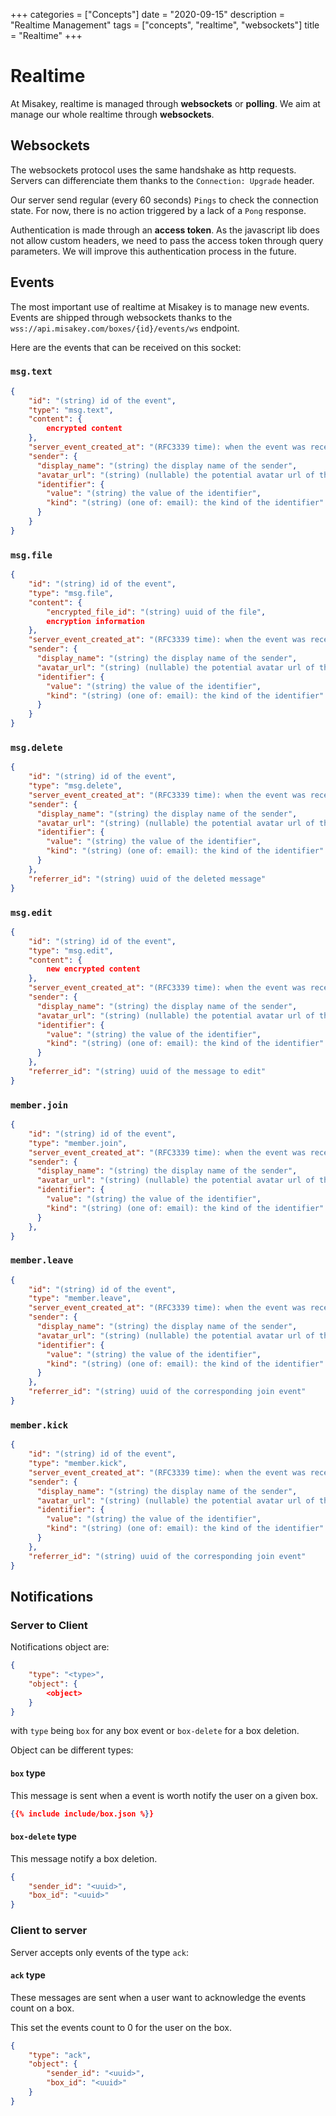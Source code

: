 +++
categories = ["Concepts"]
date = "2020-09-15"
description = "Realtime Management"
tags = ["concepts", "realtime", "websockets"]
title = "Realtime"
+++

# Realtime

At Misakey, realtime is managed through **websockets** or **polling**.
We aim at manage our whole realtime through **websockets**.

## Websockets

The websockets protocol uses the same handshake as http requests.
Servers can differenciate them thanks to the `Connection: Upgrade` header.

Our server send regular (every 60 seconds) `Pings` to check the connection state.
For now, there is no action triggered by a lack of a `Pong` response.

Authentication is made through an **access token**. 
As the javascript lib does not allow custom headers, we need to
pass the access token through query parameters.
We will improve this authentication process in the future.

## Events

The most important use of realtime at Misakey is to manage new events.
Events are shipped through websockets thanks to the `wss://api.misakey.com/boxes/{id}/events/ws` endpoint.

Here are the events that can be received on this socket:

### `msg.text`

```json
{
    "id": "(string) id of the event",
    "type": "msg.text",
    "content": {
        encrypted content
    },
    "server_event_created_at": "(RFC3339 time): when the event was received by the server",
    "sender": {
      "display_name": "(string) the display name of the sender",
      "avatar_url": "(string) (nullable) the potential avatar url of the sender",
      "identifier": {
        "value": "(string) the value of the identifier",
        "kind": "(string) (one of: email): the kind of the identifier"
      }
    }
}
```

### `msg.file`

```json
{
    "id": "(string) id of the event",
    "type": "msg.file",
    "content": {
        "encrypted_file_id": "(string) uuid of the file",
        encryption information
    },
    "server_event_created_at": "(RFC3339 time): when the event was received by the server",
    "sender": {
      "display_name": "(string) the display name of the sender",
      "avatar_url": "(string) (nullable) the potential avatar url of the sender",
      "identifier": {
        "value": "(string) the value of the identifier",
        "kind": "(string) (one of: email): the kind of the identifier"
      }
    }
}
```

### `msg.delete`

```json
{
    "id": "(string) id of the event",
    "type": "msg.delete",
    "server_event_created_at": "(RFC3339 time): when the event was received by the server",
    "sender": {
      "display_name": "(string) the display name of the sender",
      "avatar_url": "(string) (nullable) the potential avatar url of the sender",
      "identifier": {
        "value": "(string) the value of the identifier",
        "kind": "(string) (one of: email): the kind of the identifier"
      }
    },
    "referrer_id": "(string) uuid of the deleted message"
}
```
### `msg.edit`

```json
{
    "id": "(string) id of the event",
    "type": "msg.edit",
    "content": {
        new encrypted content
    },
    "server_event_created_at": "(RFC3339 time): when the event was received by the server",
    "sender": {
      "display_name": "(string) the display name of the sender",
      "avatar_url": "(string) (nullable) the potential avatar url of the sender",
      "identifier": {
        "value": "(string) the value of the identifier",
        "kind": "(string) (one of: email): the kind of the identifier"
      }
    },
    "referrer_id": "(string) uuid of the message to edit"
}
```

### `member.join`

```json
{
    "id": "(string) id of the event",
    "type": "member.join",
    "server_event_created_at": "(RFC3339 time): when the event was received by the server",
    "sender": {
      "display_name": "(string) the display name of the sender",
      "avatar_url": "(string) (nullable) the potential avatar url of the sender",
      "identifier": {
        "value": "(string) the value of the identifier",
        "kind": "(string) (one of: email): the kind of the identifier"
      }
    },
}
```

### `member.leave`

```json
{
    "id": "(string) id of the event",
    "type": "member.leave",
    "server_event_created_at": "(RFC3339 time): when the event was received by the server",
    "sender": {
      "display_name": "(string) the display name of the sender",
      "avatar_url": "(string) (nullable) the potential avatar url of the sender",
      "identifier": {
        "value": "(string) the value of the identifier",
        "kind": "(string) (one of: email): the kind of the identifier"
      }
    },
    "referrer_id": "(string) uuid of the corresponding join event"
}
```

### `member.kick`

```json
{
    "id": "(string) id of the event",
    "type": "member.kick",
    "server_event_created_at": "(RFC3339 time): when the event was received by the server",
    "sender": {
      "display_name": "(string) the display name of the sender",
      "avatar_url": "(string) (nullable) the potential avatar url of the sender",
      "identifier": {
        "value": "(string) the value of the identifier",
        "kind": "(string) (one of: email): the kind of the identifier"
      }
    },
    "referrer_id": "(string) uuid of the corresponding join event"
}
```

## Notifications

### Server to Client

Notifications object are:

```json
{
    "type": "<type>",
    "object": {
        <object>
    }
}
```

with `type` being `box` for any box event or `box-delete` for a box deletion.

Object can be different types:

#### `box` type

This message is sent when a event is worth notify the user on a given box.

```json
{{% include include/box.json %}}
```

#### `box-delete` type

This message notify a box deletion.

```json
{
    "sender_id": "<uuid>",
    "box_id": "<uuid>"
}
```

### Client to server

Server accepts only events of the type `ack`:

#### `ack` type

These messages are sent when a user want to acknowledge the events count on a box.

This set the events count to 0 for the user on the box.

```json
{
    "type": "ack",
    "object": {
        "sender_id": "<uuid>",
        "box_id": "<uuid>"
    }
}
```
